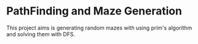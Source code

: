 # PathFinding and Maze Generation

This project aims is generating random mazes with using prim's algorithm and solving them with DFS.
